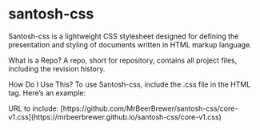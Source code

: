 # santosh-css
Santosh-css is a lightweight CSS stylesheet designed for defining the presentation and styling of documents written in HTML markup language.

What is a Repo?
A repo, short for repository, contains all project files, including the revision history.

How Do I Use This?
To use Santosh-css, include the .css file in the HTML <link> tag. Here’s an example:

<head>
  <link rel="stylesheet" href="https://github.com/MrBeerBrewer/santosh-css/core-v1.css">
</head>
URL to include: [https://github.com/MrBeerBrewer/santosh-css/core-v1.css](https://mrbeerbrewer.github.io/santosh-css/core-v1.css)
